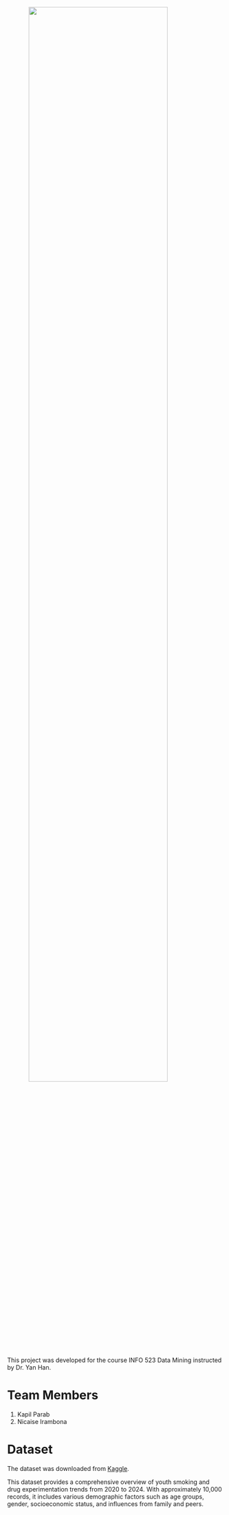 <img style="display: block; margin-left: auto;
margin-right: auto;width: 80%;" src="https://phoenixmed.arizona.edu/sites/default/files/campus/marcomm/brand/master-logo/2-ua-horizontal/ua_horiz_rgb_4.png"></img>

This project was developed for the course INFO 523 Data Mining instructed by Dr. Yan Han.

# Team Members
1. Kapil Parab
2. Nicaise Irambona

# Dataset

The dataset was downloaded from [Kaggle](https://www.kaggle.com/datasets/waqi786/youth-smoking-and-drug-dataset/data).

This dataset provides a comprehensive overview of youth smoking and drug experimentation trends from 2020 to 2024. With approximately 10,000 records, it includes various demographic factors such as age groups, gender, socioeconomic status, and influences from family and peers.